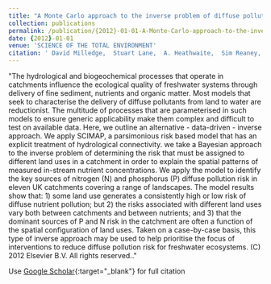 ```yaml
---
title: "A Monte Carlo approach to the inverse problem of diffuse pollution risk in agricultural catchments"
collection: publications
permalink: /publication/{2012}-01-01-A-Monte-Carlo-approach-to-the-inverse-problem-of-diffuse-pollution-risk-in-agricultural-catchments
date: {2012}-01-01
venue: 'SCIENCE OF THE TOTAL ENVIRONMENT'
citation: ' David Milledge,  Stuart Lane,  A. Heathwaite,  Sim Reaney, &quot;A Monte Carlo approach to the inverse problem of diffuse pollution risk in agricultural catchments.&quot; SCIENCE OF THE TOTAL ENVIRONMENT, {2012}.'
---
```

"The hydrological and biogeochemical processes that operate in catchments influence the ecological quality of freshwater systems through delivery of fine sediment, nutrients and organic matter. Most models that seek to characterise the delivery of diffuse pollutants from land to water are reductionist. The multitude of processes that are parameterised in such models to ensure generic applicability make them complex and difficult to test on available data. Here, we outline an alternative - data-driven - inverse approach. We apply SCIMAP, a parsimonious risk based model that has an explicit treatment of hydrological connectivity. we take a Bayesian approach to the inverse problem of determining the risk that must be assigned to different land uses in a catchment in order to explain the spatial patterns of measured in-stream nutrient concentrations. We apply the model to identify the key sources of nitrogen (N) and phosphorus (P) diffuse pollution risk in eleven UK catchments covering a range of landscapes. The model results show that: 1) some land use generates a consistently high or low risk of diffuse nutrient pollution; but 2) the risks associated with different land uses vary both between catchments and between nutrients; and 3) that the dominant sources of P and N risk in the catchment are often a function of the spatial configuration of land uses. Taken on a case-by-case basis, this type of inverse approach may be used to help prioritise the focus of interventions to reduce diffuse pollution risk for freshwater ecosystems. (C) 2012 Elsevier B.V. All rights reserved.."

Use [Google Scholar](https://scholar.google.com/scholar?q=A+Monte+Carlo+approach+to+the+inverse+problem+of+diffuse+pollution+risk+in+agricultural+catchments){:target="_blank"} for full citation